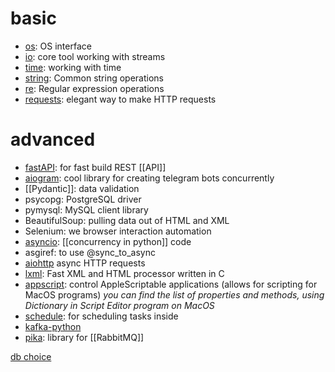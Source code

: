 # basic
- [os](): OS interface
- [io](): core tool working with streams
- [time](): working with time
- [string](https://docs.python.org/3/library/string.html): Common string operations
 - [re](https://docs.python.org/3/library/re.html): Regular expression operations
 - [requests](https://pypi.org/project/requests/): elegant way to make HTTP requests
# advanced
- [fastAPI](https://fastapi.tiangolo.com/): for fast build REST [[API]]
- [aiogram](https://aiogram.dev/): cool library for creating telegram bots concurrently
- [[Pydantic]]: data validation
- psycopg: PostgreSQL driver
- pymysql: MySQL client library
- BeautifulSoup: pulling data out of HTML and XML
- Selenium: we browser interaction automation
- [asyncio](https://docs.python.org/3/library/asyncio.html#module-asyncio): [[concurrency in python]] code
- asgiref: to use @sync_to_async
- [aiohttp](https://pypi.org/project/aiohttp//) async HTTP requests 
- [lxml](https://lxml.de/): Fast XML and HTML processor written in C
- [appscript](https://pypi.org/project/appscript/): control AppleScriptable applications (allows for scripting for MacOS programs) *you can find the list of properties and methods, using Dictionary in Script Editor program on MacOS*
- [schedule](https://pypi.org/project/schedule/): for scheduling tasks inside
- [kafka-python](https://kafka-python.readthedocs.io/en/master/)
- [pika](https://pika.readthedocs.io/en/stable/): library for [[RabbitMQ]]


[db choice](https://dev.to/jconn4177/guide-to-the-best-python-libraries-and-modules-for-sql-21p0#:~:text=1.,MySQL%2C%20SQLite%2C%20and%20more.)